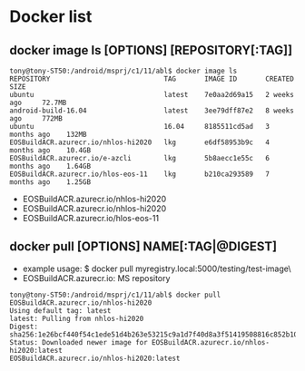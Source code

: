 # Docker list
##  docker image ls [OPTIONS] [REPOSITORY[:TAG]]
```
tony@tony-ST50:/android/msprj/c1/11/abl$ docker image ls
REPOSITORY                            TAG       IMAGE ID       CREATED         SIZE
ubuntu                                latest    7e0aa2d69a15   2 weeks ago     72.7MB
android-build-16.04                   latest    3ee79dff87e2   8 weeks ago     772MB
ubuntu                                16.04     8185511cd5ad   3 months ago    132MB
EOSBuildACR.azurecr.io/nhlos-hi2020   lkg       e6df58953b9c   4 months ago    10.4GB
EOSBuildACR.azurecr.io/e-azcli        lkg       5b8aecc1e55c   6 months ago    1.64GB
EOSBuildACR.azurecr.io/hlos-eos-11    lkg       b210ca293589   7 months ago    1.25GB
```
- EOSBuildACR.azurecr.io/nhlos-hi2020
- EOSBuildACR.azurecr.io/nhlos-hi2020
- EOSBuildACR.azurecr.io/hlos-eos-11

## docker pull [OPTIONS] NAME[:TAG|@DIGEST]
- example usage: $ docker pull myregistry.local:5000/testing/test-image\
- EOSBuildACR.azurecr.io: MS repository
```
tony@tony-ST50:/android/msprj/c1/11/abl$ docker pull EOSBuildACR.azurecr.io/nhlos-hi2020
Using default tag: latest
latest: Pulling from nhlos-hi2020
Digest: sha256:1e26bcf440f54c1ede51d4b263e53215c9a1d7f40d8a3f51419508816c852b10
Status: Downloaded newer image for EOSBuildACR.azurecr.io/nhlos-hi2020:latest
EOSBuildACR.azurecr.io/nhlos-hi2020:latest
```